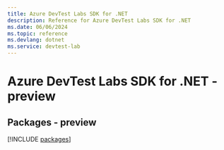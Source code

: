 ```yaml
---
title: Azure DevTest Labs SDK for .NET
description: Reference for Azure DevTest Labs SDK for .NET
ms.date: 06/06/2024
ms.topic: reference
ms.devlang: dotnet
ms.service: devtest-lab
---
```

# Azure DevTest Labs SDK for .NET - preview
## Packages - preview
[!INCLUDE [packages](devtest-labs-index.md)]